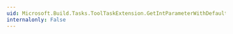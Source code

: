 ```yaml
---
uid: Microsoft.Build.Tasks.ToolTaskExtension.GetIntParameterWithDefault(System.String,System.Int32)
internalonly: False
---
```


